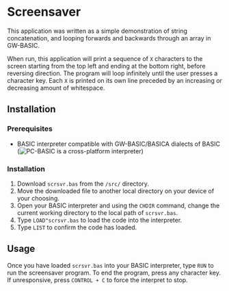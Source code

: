# Screensaver
This application was written as a simple demonstration of string concatenation, and looping forwards and backwards through an array in GW-BASIC.

When run, this application will print a sequence of `X` characters to the screen starting from the top left and ending at the bottom right, before reversing direction. The program will loop infinitely until the user presses a character key. Each `X` is printed on its own line preceded by an increasing or decreasing amount of whitespace.

## Installation
### Prerequisites
* BASIC interpreter compatible with GW-BASIC/BASICA dialects of BASIC (![PC-BASIC](http://robhagemans.github.io/pcbasic/) is a cross-platform interpreter)

### Installation
1. Download `scrsvr.bas` from the `/src/` directory.
2. Move the downloaded file to another local directory on your device of your choosing.
3. Open your BASIC interpreter and using the `CHDIR` command, change the current working directory to the local path of `scrsvr.bas`.
4. Type `LOAD"scrsvr.bas` to load the code into the interpreter.
5. Type `LIST` to confirm the code has loaded.
   
## Usage
Once you have loaded `scrsvr.bas` into your BASIC interpreter, type `RUN` to run the screensaver program.
To end the program, press any character key. If unresponsive, press `CONTROL + C` to force the interpret to stop.
